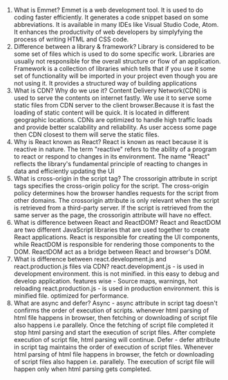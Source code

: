 1. What is Emmet?
    Emmet is a web development tool. It is used to do coding faster efficiently. It generates a code snippet based on some abbreviations. It is available in many IDEs like Visual Studio Code, Atom. It enhances the productivity of web developers by simplyfying the process of writing HTML and CSS code. 
2. Difference between a library & framework?
    Library is considered to be some set of files which is used to do some specific work. Libraries are usually not responsible for the overall structure or flow of an application.
    Framework is a collection of libraries which tells that if you use it some set of functionality will be imported in your project even though you are not using it. It provides a structured way of building applications
3. What is CDN? Why do we use it?
    Content Delivery Network(CDN) is used to serve the contents on internet fastly. We use it to serve some static files from CDN server to the client browser.Because it is fast the loading of static content will be quick. It is located in different geographic locations. CDNs are optimized to handle high traffic loads and provide better scalability and reliability. As user access some page then CDN closest to them will serve the static files.
4. Why  is React known as React?
    React is known as react because it is reactive in nature. The term "reactive" refers to the ability of a program to react or respond to changes in its environment. The name "React" reflects the library's fundamental principle of reacting to changes in data and efficiently updating the UI
5. What is cross-origin in the script tag?
    The crossorigin attribute in script tags specifies the cross-origin policy for the script. The cross-origin policy determines how the browser handles requests for the script from other domains. The crossorigin attribute is only relevant when the script is retrieved from a third-party server. If the script is retrieved from the same server as the page, the crossorigin attribute will have no effect. 
6. What is difference between React and ReactDOM?
    React and ReactDOM are two different JavaScript libraries that are used together to create React applications. React is responsible for creating the UI components, while ReactDOM is responsible for rendering those components to the DOM. ReactDOM act as a bridge between React and browser's DOM.
7. What is difference between react.development.js and react.production.js files via CDN?
    react.development.js - is used in development environment. this is not minified. in this easy to debug and develop application. features wise - Source maps, warnings, hot reloading
    react.production.js - is used in production environment. this is minified file. optimized for performance.
8. What are async and defer? 
    Async - async attribute in script tag doesn't confirms the order of execution of scripts. whenever html parsing of html file happens in browser, then fetching or downloading of script file also happens i.e parallely. Once the fetching of script file completed it stop html parsing and start the execution of script files. After complete execution of script file, html parsing will continue.
    Defer - defer attribute in script tag maintains the order of execution of script files. Whenever html parsing of html file happens in browser, the fetch or downloading of script files also happen i.e. parallely. The execution of script file will happen only when html parsing gets completed.